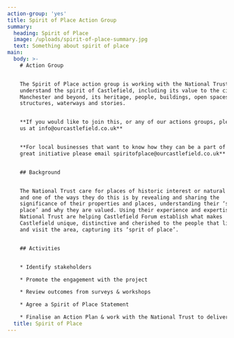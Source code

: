 ```yaml
---
action-group: 'yes'
title: Spirit of Place Action Group
summary:
  heading: Spirit of Place
  image: /uploads/spirit-of-place-summary.jpg
  text: Something about spirit of place
main:
  body: >-
    # Action Group


    The Spirit of Place action group is working with the National Trust to
    understand the spirit of Castlefield, including its value to the city of
    Manchester and beyond, its heritage, people, buildings, open spaces,
    structures, waterways and stories.


    **If you would like to join this, or any of our actions groups, please email
    us at info@ourcastlefield.co.uk**


    **For local businesses that want to know how they can be a part of this
    great initiative please email spiritofplace@ourcastlefield.co.uk**


    ## Background


    The National Trust care for places of historic interest or natural beauty
    and one of the ways they do this is by revealing and sharing the
    significance of their properties and places, understanding their ‘spirit of
    place’ and why they are valued. Using their experience and expertise, the
    National Trust are helping Castlefield Forum establish what makes
    Castlefield unique, distinctive and cherished to the people that live, work
    and visit the area, capturing its ‘sprit of place’. 


    ## Activities


    * Identify stakeholders

    * Promote the engagement with the project

    * Review outcomes from surveys & workshops

    * Agree a Spirit of Place Statement 

    * Finalise an Action Plan & work with the National Trust to deliver the plan
  title: Spirit of Place
---
```


